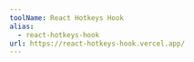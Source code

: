 ```yaml
---
toolName: React Hotkeys Hook
alias:
  - react-hotkeys-hook
url: https://react-hotkeys-hook.vercel.app/
---
```

